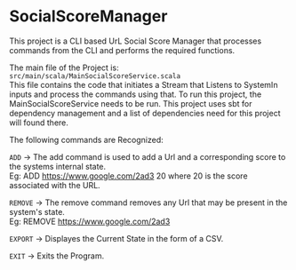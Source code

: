 ﻿# SocialScoreManager
This project is a CLI based UrL Social Score Manager that processes commands from the CLI and performs the required functions.

The main file of the Project is:  
`src/main/scala/MainSocialScoreService.scala`  
This file contains the code that initiates a Stream that Listens to SystemIn inputs and process the commands using that. To run this project, the MainSocialScoreService needs to be run. This project uses sbt for dependency management and a list of dependencies need for this project will found there. 

The following commands are Recognized:

`ADD` -> The add command is used to add a Url and a corresponding score to the systems internal state.  
Eg: ADD https://www.google.com/2ad3 20 where 20 is the score associated with the URL.     

`REMOVE` -> The remove command removes any Url that may be present in the system's state.   
Eg: REMOVE https://www.google.com/2ad3  

`EXPORT` -> Displayes the Current State in the form of a CSV. 

`EXIT` -> Exits the Program.
